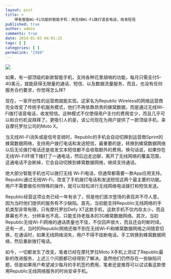 ```yaml
---
layout: post
title: >
    带有智能Wi-Fi功能的智能手机：用无线Wi-Fi拨打语音电话，收发短信
published: true
author: admin
comments: true
date: 2014-01-03 04:01:25
tags: [ ]
categories: [ ]
permalink: "2360"
---
```

![][1]

如果，有一部顶级的新款智能手机，支持各种花里胡哨的功能，每月只需支付5-40美元，就能获得无限量的通话、短信、以及数据流量服务，而且，也没有任何服务合约要求，你觉得怎么样?

现在，一家开创性的运营商就能实现。这家名为Republic Wireless的网络运营商完全改变了传统手机服务模式，他们不再依靠昂贵的蜂窝数据，而是通过无线Wi-Fi拨打语音电话，收发短信。这种模式不仅使得用户支付的费用变少，而且几乎可以和合约机说拜拜了。更吸引人的是，该公司现在为用户提供了一款顶级手机，来自摩托罗拉公司的Moto X。

当无线Wi-Fi消失或是信号变弱时，Republic的手机会自动切换到运营商Sprint的蜂窝数据网络，支持用户拨打电话和发送短信，最重要的是，转换到蜂窝数据网络以后无论拨打电话还是收发文本短信都不会收取额外的费用。换句话说，如果你在无线Wi-Fi环境下拨打了一通电话，然后边走边聊，离开了无线网络的覆盖范围，这通电话不会断掉，它会自动切换到蜂窝数据网络，继续支持通话。

绝大部分智能手机也可以拨打无线 Wi-Fi电话，但通常都需要一款App应用支持。Republic通过无线Wi-Fi，改变了手机拨打电话和发送短信这两个最主要的功能。 用户不需要做任何特殊的操作，就可以轻松进行无线网络电话拨打和短信发送。

Republic经营这项业务已经一年有余了，但是他们首次登场的表现并不尽人意，因为当时他们提供的服务有不少缺陷。首先，当初能支持Republic无线网络的手机类型非常有限，只有摩托罗拉Defy XT这款手机，这款手机不仅内存太小，而且屏幕也不大、分辨率也不高，只能支持老版本的3G蜂窝数据网络。其次，当初Republic无线Wi-Fi网络的通话质量也不佳，不仅回声很大，而且还会时断时续。还有一点，当时的Republic网络还做不到在无线Wi-Fi和蜂窝数据网络之间随意切换，在通话时，如果无线网络消失，用户不得不挂断电话，手工转换到蜂窝数据网络，然后重新拨打电话。

如今，一切都发生了改变。笔者已经在摩托罗拉Moto X手机上测试了Republic最新的改进服务，上述三个问题都已经得到了解决。虽然他们仍然存在一些缺陷问题，但是如果用户希望减少每月的手机签约费用，笔者还是推荐可以试试看这款使用Republic无线网络服务的时尚安卓手机。

 [1]: http://yongz.com/yz/wp-content/uploads/2014/04/415d55e5d016b9f91533561c6cbcb94c.jpg